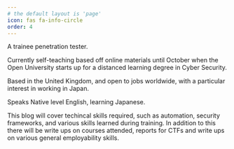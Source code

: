 ```yaml
---
# the default layout is 'page'
icon: fas fa-info-circle
order: 4
---
```


A trainee penetration tester. 

Currently self-teaching based off online materials until October when the Open University starts up for a distanced learning degree in Cyber Security.

Based in the United Kingdom, and open to jobs worldwide, with a particular interest in working in Japan.

Speaks Native level English, learning Japanese.

This blog will cover techincal skills required, such as automation, security frameworks, and various skills learned during training. In addition to this there will be write ups on courses attended, reports for CTFs and write ups on various general employability skills.